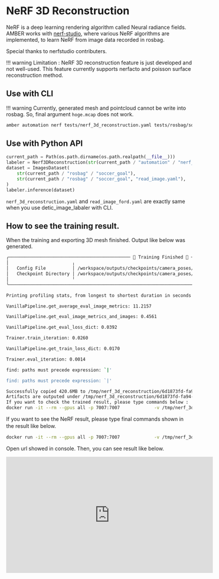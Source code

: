 # NeRF 3D Reconstruction

NeRF is a deep learning rendering algorithm called Neural radiance fields.
AMBER works with [nerf-studio](https://github.com/nerfstudio-project/nerfstudio), where various NeRF algorithms are implemented, to learn NeRF from image data recorded in rosbag.

Special thanks to nerfstudio contributers.

!!! warning
    Limitation : NeRF 3D reconstruction feature is just developed and not well-used.
    This feature currently supports nerfacto and poisson surface reconstruction method.

## Use with CLI

!!! warning
    Currently, generated mesh and pointcloud cannot be write into rosbag. So, final argument `hoge.mcap` does not work.

```bash
amber automation nerf tests/nerf_3d_reconstruction.yaml tests/rosbag/soccer_goal/read_image.yaml tests/rosbag/soccer_goal/ hoge.mcap
```

## Use with Python API

```python
current_path = Path(os.path.dirname(os.path.realpath(__file__)))
labeler = Nerf3DReconstruction(str(current_path / "automation" / "nerf_3d_reconstruction.yaml"))
dataset = ImagesDataset(
    str(current_path / "rosbag" / "soccer_goal"),
    str(current_path / "rosbag" / "soccer_goal", "read_image.yaml"),
)
labeler.inference(dataset)
```

`nerf_3d_reconstruction.yaml` and `read_image_ford.yaml` are exactly same when you use detic_image_labaler with CLI.

## How to see the training result.

When the training and exporting 3D mesh finished.
Output like below was generated.

```bash
╭────────────────────────────────────────────── 🎉 Training Finished 🎉 ──────────────────────────────────────────────╮
│                        ╷                                                                                            │
│   Config File          │ /workspace/outputs/checkpoints/camera_poses/nerfacto/2023-06-10_100233/config.yml          │
│   Checkpoint Directory │ /workspace/outputs/checkpoints/camera_poses/nerfacto/2023-06-10_100233/nerfstudio_models   │
│                        ╵                                                                                            │
╰─────────────────────────────────────────────────────────────────────────────────────────────────────────────────────╯

Printing profiling stats, from longest to shortest duration in seconds

VanillaPipeline.get_average_eval_image_metrics: 11.2157

VanillaPipeline.get_eval_image_metrics_and_images: 0.4561

VanillaPipeline.get_eval_loss_dict: 0.0392

Trainer.train_iteration: 0.0260

VanillaPipeline.get_train_loss_dict: 0.0170

Trainer.eval_iteration: 0.0014

find: paths must precede expression: `|'

find: paths must precede expression: `|'

Successfully copied 420.6MB to /tmp/nerf_3d_reconstruction/6d1873fd-fa94-4c1a-a592-b4fd5cbc927e/outputs
Artifacts are outputed under /tmp/nerf_3d_reconstruction/6d1873fd-fa94-4c1a-a592-b4fd5cbc927e/outputs
If you want to check the trained result, please type commands below :
docker run -it --rm --gpus all -p 7007:7007             -v /tmp/nerf_3d_reconstruction/6d1873fd-fa94-4c1a-a592-b4fd5cbc927e:/workspace dromni/nerfstudio:0.3.1/bin/bash -c "find -name config.yml | xargs -I {} ns-viewer --load-config {}"
```

If you want to see the NeRF result, please type final commands shown in the result like below.　　

```bash
docker run -it --rm --gpus all -p 7007:7007             -v /tmp/nerf_3d_reconstruction/6d1873fd-fa94-4c1a-a592-b4fd5cbc927e:/workspace dromni/nerfstudio:0.3.1/bin/bash -c "find -name config.yml | xargs -I {} ns-viewer --load-config {}"
```

Open url showed in console.
Then, you can see result like below.

<iframe width="560" height="315" src="https://www.youtube.com/embed/NgEIB4TRRTo" title="YouTube video player" frameborder="0" allow="accelerometer; autoplay; clipboard-write; encrypted-media; gyroscope; picture-in-picture; web-share" allowfullscreen></iframe>

